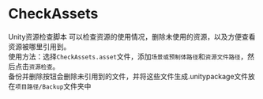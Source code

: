 # CheckAssets
Unity资源检查脚本
可以检查资源的使用情况，删除未使用的资源，以及方便查看资源被哪里引用到。</br>
使用方法：选择`CheckAssets.asset`文件，添加`场景或预制体路径`和`资源文件路径`，然后点击`资源检查`。</br>
备份并删除按钮会删除未引用到的文件，并将这些文件生成.unitypackage文件放在`项目路径/Backup`文件夹中

